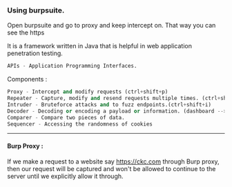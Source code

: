 ### Using burpsuite.

Open burpsuite and go to proxy and keep intercept on. That way you can see the https

It is a framework written in Java that is helpful in web application penetration testing.

```py
APIs - Application Programming Interfaces.
```

Components :

```py
Proxy - Intercept and modify requests (ctrl+shift+p)
Repeater - Capture, modify and resend requests multiple times. (ctrl+shift+r)
Intruder - Bruteforce attacks and to fuzz endpoints.(ctrl+shift+i)
Decoder - Decoding or encoding a payload or information. (dashboard --> ctrl+shift+d)
Comparer - Compare two pieces of data.
Sequencer - Accessing the randomness of cookies
```

---

#### Burp Proxy :

If we make a request to a website say https://ckc.com through Burp proxy, then our request will be captured and won't be allowed to continue to the server until we explicitly allow it through.
